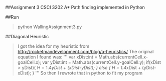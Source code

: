 ##Assignment 3 CSCI 3202
A* Path finding implemented in Python

##Run
>python WallingAssignment3.py

##Diagonal Heuristic
>I got the idea for my heuristic from http://rocketmandevelopment.com/blog/a-heuristics/
>The original equation I found was:
'''
var xDist:int = Math.abs(currentCell.x-goalCell.x);
var yDist:int = Math.abs(currentCell.y-goalCell.y);
if(xDist > yDist){
   H = 1.4*yDist + (xDist-yDist);
} else {
   H = 1.4*xDist + (yDist-xDist);
}
'''
> So then I rewrote that in python to fit my program
